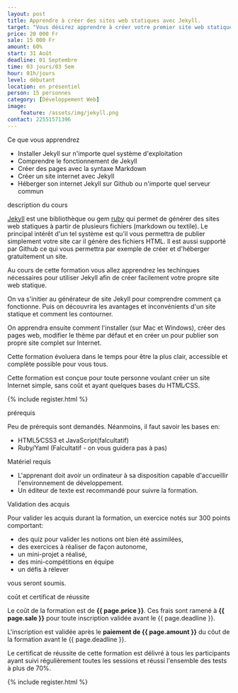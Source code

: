 ```yaml
---
layout: post
title: Apprendre à créer des sites web statiques avec Jekyll.
target: "Vous désirez apprendre à créer votre premier site web statique et le mettre en ligne tout étant totalement débutant, alors cette formation est faites pour vous."
price: 20 000 Fr
sale: 15 000 Fr
amount: 60%
start: 31 Août
deadline: 01 Septembre
time: 03 jours/03 Sem 
hour: 01h/jours
level: débutant
location: en présentiel
person: 15 personnes 
category: [Développement Web]
image:
    feature: /assets/img/jekyll.png
contact: 22551571396
---
```


<p class="text-dark text-uppercase h4 border-bottom py-3">
Ce que vous apprendrez </p>

* Installer Jekyll sur n'importe quel système d'exploitation
* Comprendre le fonctionnement de Jekyll
* Créer des pages avec la syntaxe Markdown
* Créer un site internet avec Jekyll
* Héberger son internet Jekyll sur Github ou n'importe quel serveur commun

<p id="about-course" class="text-dark text-uppercase h4 border-bottom py-3">description du cours</p>

[Jekyll](https://www.jekyllrb.com) est une bibliothèque ou gem [ruby](https://www.ruby-lang.org/fr/) qui permet de générer des sites web statiques à partir de plusieurs fichiers (markdown ou textile). Le principal intérêt d'un tel système est qu'il vous permettra de publier simplement votre site car il génère des fichiers HTML. Il est aussi supporté par Github ce qui vous permettra par exemple de créer et d'héberger gratuitement un site.

Au cours de cette formation vous allez apprendrez les techinques nécessaires pour utiliser Jekyll afin de créer facilement votre propre site web statique.

On va s'initier au générateur de site Jekyll pour comprendre comment ça fonctionne. Puis on découvrira les avantages et inconvénients d'un site statique et comment les contourner.

On apprendra ensuite comment l'installer (sur Mac et Windows), créer des pages web, modifier le thème par défaut et en créer un pour publier son propre site complet sur Internet.

Cette formation évoluera dans le temps pour être la plus clair, accessible et complète possible pour vous tous.

Cette formation est conçue pour toute personne voulant créer un site Internet simple, sans coût et ayant quelques bases du HTML∕CSS.

<!-- inscription -->
{% include register.html %}

<p class="text-dark text-uppercase h4 border-bottom py-3">prérequis</p>

Peu de prérequis sont demandés. Néanmoins, il faut savoir les bases en:
* HTML5∕CSS3 et JavaScript(falcultatif)
* Ruby/Yaml (Falcultatif - on vous guidera pas à pas)

Matériel requis

* L'apprenant doit avoir un ordinateur à sa disposition capable d'accueillir l'environnement de développement.
* Un éditeur de texte est recommandé pour suivre la formation.

<p class="text-dark text-uppercase h4 border-bottom py-3">
Validation des acquis</p>

Pour valider les acquis durant la formation, un exercice notés sur 300 points comportant:

* des quiz pour valider les notions ont bien été assimilées,
* des exercices à réaliser de façon autonome,
* un mini-projet a réalisé,
* des mini-compétitions en équipe
* un défis à rélever

vous seront soumis.

<div class="bg-light p-4">
<p id="price" class="text-uppercase h4 border-bottom py-3">coût et certificat de réussite</p>

Le coût de la formation est de <strong>{{ page.price }}</strong>. Ces frais sont ramené à <strong>{{ page.sale }}</strong> pour toute inscription validée avant le {{ page.deadline }}.

L'inscription est validée après le <strong>paiement de {{ page.amount }}</strong> du côut de la formation avant le {{ page.deadline }}.

Le certificat de réussite de cette formation est délivré à tous les participants ayant suivi régulièrement toutes les sessions et réussi l'ensemble des tests à plus de 70%.

<!-- inscription -->
{% include register.html %}

</div>
